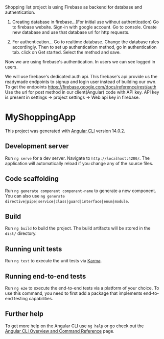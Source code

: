 Shopping list project is using Firebase as backend for database and authentication.
1. Creating database in firebase...(For initial use without authentication)
    Go to firebase website. Sign-in with google account. Go to console. Create new database and use that database url for http requests.

2. For authentication...
    Go to realtime database. Change the database rules accordingly. Then to set up authentication method, go in authentication tab. click on Get started. Select the       method and save.
 
 Now we are using firebase's authentication. In users we can see logged in users.
 
 We will use firebase's dedicated auth api. This firebase's api provide us the readymade endpoints to signup and login user instead of building our own.
 To get the endpoints https://firebase.google.com/docs/reference/rest/auth 
 Use the url for post method in our client(Angular) code with API key. API key is present in settings -> project settings -> Web api key in firebase.



# MyShoppingApp

This project was generated with [Angular CLI](https://github.com/angular/angular-cli) version 14.0.2.

## Development server

Run `ng serve` for a dev server. Navigate to `http://localhost:4200/`. The application will automatically reload if you change any of the source files.

## Code scaffolding

Run `ng generate component component-name` to generate a new component. You can also use `ng generate directive|pipe|service|class|guard|interface|enum|module`.

## Build

Run `ng build` to build the project. The build artifacts will be stored in the `dist/` directory.

## Running unit tests

Run `ng test` to execute the unit tests via [Karma](https://karma-runner.github.io).

## Running end-to-end tests

Run `ng e2e` to execute the end-to-end tests via a platform of your choice. To use this command, you need to first add a package that implements end-to-end testing capabilities.

## Further help

To get more help on the Angular CLI use `ng help` or go check out the [Angular CLI Overview and Command Reference](https://angular.io/cli) page.
